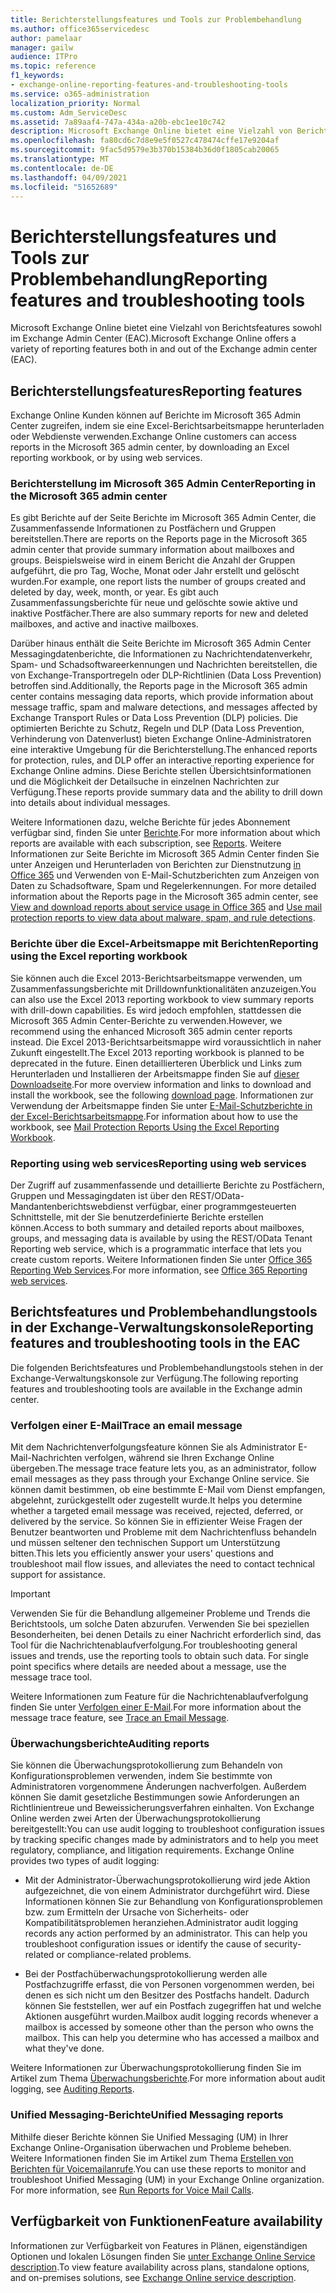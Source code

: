 ```yaml
---
title: Berichterstellungsfeatures und Tools zur Problembehandlung
ms.author: office365servicedesc
author: pamelaar
manager: gailw
audience: ITPro
ms.topic: reference
f1_keywords:
- exchange-online-reporting-features-and-troubleshooting-tools
ms.service: o365-administration
localization_priority: Normal
ms.custom: Adm_ServiceDesc
ms.assetid: 7a89aaf4-747a-434a-a20b-ebc1ee10c742
description: Microsoft Exchange Online bietet eine Vielzahl von Berichtsfeatures sowohl im Exchange Admin Center (EAC).
ms.openlocfilehash: fa80cd6c7d8e9e5f0527c478474cffe17e9204af
ms.sourcegitcommit: 9fac5d9579e3b370b15384b36d0f1805cab20065
ms.translationtype: MT
ms.contentlocale: de-DE
ms.lasthandoff: 04/09/2021
ms.locfileid: "51652689"
---
```

# <a name="reporting-features-and-troubleshooting-tools"></a><span data-ttu-id="b43aa-103">Berichterstellungsfeatures und Tools zur Problembehandlung</span><span class="sxs-lookup"><span data-stu-id="b43aa-103">Reporting features and troubleshooting tools</span></span>

<span data-ttu-id="b43aa-104">Microsoft Exchange Online bietet eine Vielzahl von Berichtsfeatures sowohl im Exchange Admin Center (EAC).</span><span class="sxs-lookup"><span data-stu-id="b43aa-104">Microsoft Exchange Online offers a variety of reporting features both in and out of the Exchange admin center (EAC).</span></span>
  
## <a name="reporting-features"></a><span data-ttu-id="b43aa-105">Berichterstellungsfeatures</span><span class="sxs-lookup"><span data-stu-id="b43aa-105">Reporting features</span></span>

<span data-ttu-id="b43aa-106">Exchange Online Kunden können auf Berichte im Microsoft 365 Admin Center zugreifen, indem sie eine Excel-Berichtsarbeitsmappe herunterladen oder Webdienste verwenden.</span><span class="sxs-lookup"><span data-stu-id="b43aa-106">Exchange Online customers can access reports in the Microsoft 365 admin center, by downloading an Excel reporting workbook, or by using web services.</span></span>
  
### <a name="reporting-in-the-microsoft-365-admin-center"></a><span data-ttu-id="b43aa-107">Berichterstellung im Microsoft 365 Admin Center</span><span class="sxs-lookup"><span data-stu-id="b43aa-107">Reporting in the Microsoft 365 admin center</span></span>

<span data-ttu-id="b43aa-108">Es gibt Berichte auf der Seite Berichte im Microsoft 365 Admin Center, die Zusammenfassende Informationen zu Postfächern und Gruppen bereitstellen.</span><span class="sxs-lookup"><span data-stu-id="b43aa-108">There are reports on the Reports page in the Microsoft 365 admin center that provide summary information about mailboxes and groups.</span></span> <span data-ttu-id="b43aa-109">Beispielsweise wird in einem Bericht die Anzahl der Gruppen aufgeführt, die pro Tag, Woche, Monat oder Jahr erstellt und gelöscht wurden.</span><span class="sxs-lookup"><span data-stu-id="b43aa-109">For example, one report lists the number of groups created and deleted by day, week, month, or year.</span></span> <span data-ttu-id="b43aa-110">Es gibt auch Zusammenfassungsberichte für neue und gelöschte sowie aktive und inaktive Postfächer.</span><span class="sxs-lookup"><span data-stu-id="b43aa-110">There are also summary reports for new and deleted mailboxes, and active and inactive mailboxes.</span></span> 
  
<span data-ttu-id="b43aa-111">Darüber hinaus enthält die Seite Berichte im Microsoft 365 Admin Center Messagingdatenberichte, die Informationen zu Nachrichtendatenverkehr, Spam- und Schadsoftwareerkennungen und Nachrichten bereitstellen, die von Exchange-Transportregeln oder DLP-Richtlinien (Data Loss Prevention) betroffen sind.</span><span class="sxs-lookup"><span data-stu-id="b43aa-111">Additionally, the Reports page in the Microsoft 365 admin center contains messaging data reports, which provide information about message traffic, spam and malware detections, and messages affected by Exchange Transport Rules or Data Loss Prevention (DLP) policies.</span></span> <span data-ttu-id="b43aa-112">Die optimierten Berichte zu Schutz, Regeln und DLP (Data Loss Prevention, Verhinderung von Datenverlust) bieten Exchange Online-Administratoren eine interaktive Umgebung für die Berichterstellung.</span><span class="sxs-lookup"><span data-stu-id="b43aa-112">The enhanced reports for protection, rules, and DLP offer an interactive reporting experience for Exchange Online admins.</span></span> <span data-ttu-id="b43aa-113">Diese Berichte stellen Übersichtsinformationen und die Möglichkeit der Detailsuche in einzelnen Nachrichten zur Verfügung.</span><span class="sxs-lookup"><span data-stu-id="b43aa-113">These reports provide summary data and the ability to drill down into details about individual messages.</span></span>
  
<span data-ttu-id="b43aa-114">Weitere Informationen dazu, welche Berichte für jedes Abonnement verfügbar sind, finden Sie unter [Berichte](../office-365-platform-service-description/reports.md).</span><span class="sxs-lookup"><span data-stu-id="b43aa-114">For more information about which reports are available with each subscription, see [Reports](../office-365-platform-service-description/reports.md).</span></span> <span data-ttu-id="b43aa-115">Weitere Informationen zur Seite Berichte im Microsoft 365 Admin Center finden Sie unter Anzeigen und Herunterladen von Berichten zur Dienstnutzung [in Office 365](/microsoft-365/admin/activity-reports/activity-reports) und Verwenden von E-Mail-Schutzberichten zum Anzeigen von Daten zu Schadsoftware, Spam und Regelerkennungen. [](/exchange/monitoring/use-mail-protection-reports)</span><span class="sxs-lookup"><span data-stu-id="b43aa-115">For more detailed information about the Reports page in the Microsoft 365 admin center, see [View and download reports about service usage in Office 365](/microsoft-365/admin/activity-reports/activity-reports) and [Use mail protection reports to view data about malware, spam, and rule detections](/exchange/monitoring/use-mail-protection-reports).</span></span>
  
### <a name="reporting-using-the-excel-reporting-workbook"></a><span data-ttu-id="b43aa-116">Berichte über die Excel-Arbeitsmappe mit Berichten</span><span class="sxs-lookup"><span data-stu-id="b43aa-116">Reporting using the Excel reporting workbook</span></span>

<span data-ttu-id="b43aa-117">Sie können auch die Excel 2013-Berichtsarbeitsmappe verwenden, um Zusammenfassungsberichte mit Drilldownfunktionalitäten anzuzeigen.</span><span class="sxs-lookup"><span data-stu-id="b43aa-117">You can also use the Excel 2013 reporting workbook to view summary reports with drill-down capabilities.</span></span> <span data-ttu-id="b43aa-118">Es wird jedoch empfohlen, stattdessen die Microsoft 365 Admin Center-Berichte zu verwenden.</span><span class="sxs-lookup"><span data-stu-id="b43aa-118">However, we recommend using the enhanced Microsoft 365 admin center reports instead.</span></span> <span data-ttu-id="b43aa-119">Die Excel 2013-Berichtsarbeitsmappe wird voraussichtlich in naher Zukunft eingestellt.</span><span class="sxs-lookup"><span data-stu-id="b43aa-119">The Excel 2013 reporting workbook is planned to be deprecated in the future.</span></span> <span data-ttu-id="b43aa-120">Einen detaillierteren Überblick und Links zum Herunterladen und Installieren der Arbeitsmappe finden Sie auf [dieser Downloadseite](https://go.microsoft.com/fwlink/p/?LinkId=271776).</span><span class="sxs-lookup"><span data-stu-id="b43aa-120">For more overview information and links to download and install the workbook, see the following [download page](https://go.microsoft.com/fwlink/p/?LinkId=271776).</span></span> <span data-ttu-id="b43aa-121">Informationen zur Verwendung der Arbeitsmappe finden Sie unter [E-Mail-Schutzberichte in der Excel-Berichtsarbeitsmappe](/previous-versions/exchange-server/exchange-150/jj945734(v=exchg.150)).</span><span class="sxs-lookup"><span data-stu-id="b43aa-121">For information about how to use the workbook, see [Mail Protection Reports Using the Excel Reporting Workbook](/previous-versions/exchange-server/exchange-150/jj945734(v=exchg.150)).</span></span> 
  
### <a name="reporting-using-web-services"></a><span data-ttu-id="b43aa-122">Reporting using web services</span><span class="sxs-lookup"><span data-stu-id="b43aa-122">Reporting using web services</span></span>

<span data-ttu-id="b43aa-123">Der Zugriff auf zusammenfassende und detaillierte Berichte zu Postfächern, Gruppen und Messagingdaten ist über den REST/OData-Mandantenberichtswebdienst verfügbar, einer programmgesteuerten Schnittstelle, mit der Sie benutzerdefinierte Berichte erstellen können.</span><span class="sxs-lookup"><span data-stu-id="b43aa-123">Access to both summary and detailed reports about mailboxes, groups, and messaging data is available by using the REST/OData Tenant Reporting web service, which is a programmatic interface that lets you create custom reports.</span></span> <span data-ttu-id="b43aa-124">Weitere Informationen finden Sie unter [Office 365 Reporting Web Services](/previous-versions/office/developer/o365-enterprise-developers/jj984325(v=office.15)).</span><span class="sxs-lookup"><span data-stu-id="b43aa-124">For more information, see [Office 365 Reporting web services](/previous-versions/office/developer/o365-enterprise-developers/jj984325(v=office.15)).</span></span>
  
## <a name="reporting-features-and-troubleshooting-tools-in-the-eac"></a><span data-ttu-id="b43aa-125">Berichtsfeatures und Problembehandlungstools in der Exchange-Verwaltungskonsole</span><span class="sxs-lookup"><span data-stu-id="b43aa-125">Reporting features and troubleshooting tools in the EAC</span></span>

<span data-ttu-id="b43aa-126">Die folgenden Berichtsfeatures und Problembehandlungstools stehen in der Exchange-Verwaltungskonsole zur Verfügung.</span><span class="sxs-lookup"><span data-stu-id="b43aa-126">The following reporting features and troubleshooting tools are available in the Exchange admin center.</span></span>
  
### <a name="trace-an-email-message"></a><span data-ttu-id="b43aa-127">Verfolgen einer E-Mail</span><span class="sxs-lookup"><span data-stu-id="b43aa-127">Trace an email message</span></span>

<span data-ttu-id="b43aa-128">Mit dem Nachrichtenverfolgungsfeature können Sie als Administrator E-Mail-Nachrichten verfolgen, während sie Ihren Exchange Online übergeben.</span><span class="sxs-lookup"><span data-stu-id="b43aa-128">The message trace feature lets you, as an administrator, follow email messages as they pass through your Exchange Online service.</span></span> <span data-ttu-id="b43aa-129">Sie können damit bestimmen, ob eine bestimmte E-Mail vom Dienst empfangen, abgelehnt, zurückgestellt oder zugestellt wurde.</span><span class="sxs-lookup"><span data-stu-id="b43aa-129">It helps you determine whether a targeted email message was received, rejected, deferred, or delivered by the service.</span></span> <span data-ttu-id="b43aa-130">So können Sie in effizienter Weise Fragen der Benutzer beantworten und Probleme mit dem Nachrichtenfluss behandeln und müssen seltener den technischen Support um Unterstützung bitten.</span><span class="sxs-lookup"><span data-stu-id="b43aa-130">This lets you efficiently answer your users' questions and troubleshoot mail flow issues, and alleviates the need to contact technical support for assistance.</span></span>
  
> [!IMPORTANT]
> <span data-ttu-id="b43aa-p107">Verwenden Sie für die Behandlung allgemeiner Probleme und Trends die Berichtstools, um solche Daten abzurufen. Verwenden Sie bei speziellen Besonderheiten, bei denen Details zu einer Nachricht erforderlich sind, das Tool für die Nachrichtenablaufverfolgung.</span><span class="sxs-lookup"><span data-stu-id="b43aa-p107">For troubleshooting general issues and trends, use the reporting tools to obtain such data. For single point specifics where details are needed about a message, use the message trace tool.</span></span> 
  
<span data-ttu-id="b43aa-133">Weitere Informationen zum Feature für die Nachrichtenablaufverfolgung finden Sie unter [Verfolgen einer E-Mail](/exchange/monitoring/trace-an-email-message/trace-an-email-message).</span><span class="sxs-lookup"><span data-stu-id="b43aa-133">For more information about the message trace feature, see [Trace an Email Message](/exchange/monitoring/trace-an-email-message/trace-an-email-message).</span></span>
  
### <a name="auditing-reports"></a><span data-ttu-id="b43aa-134">Überwachungsberichte</span><span class="sxs-lookup"><span data-stu-id="b43aa-134">Auditing reports</span></span>

<span data-ttu-id="b43aa-p108">Sie können die Überwachungsprotokollierung zum Behandeln von Konfigurationsproblemen verwenden, indem Sie bestimmte von Administratoren vorgenommene Änderungen nachverfolgen. Außerdem können Sie damit gesetzliche Bestimmungen sowie Anforderungen an Richtlinientreue und Beweissicherungsverfahren einhalten. Von Exchange Online werden zwei Arten der Überwachungsprotokollierung bereitgestellt:</span><span class="sxs-lookup"><span data-stu-id="b43aa-p108">You can use audit logging to troubleshoot configuration issues by tracking specific changes made by administrators and to help you meet regulatory, compliance, and litigation requirements. Exchange Online provides two types of audit logging:</span></span>
  
- <span data-ttu-id="b43aa-p109">Mit der Administrator-Überwachungsprotokollierung wird jede Aktion aufgezeichnet, die von einem Administrator durchgeführt wird. Diese Informationen können Sie zur Behandlung von Konfigurationsproblemen bzw. zum Ermitteln der Ursache von Sicherheits- oder Kompatibilitätsproblemen heranziehen.</span><span class="sxs-lookup"><span data-stu-id="b43aa-p109">Administrator audit logging records any action performed by an administrator. This can help you troubleshoot configuration issues or identify the cause of security-related or compliance-related problems.</span></span> 
    
- <span data-ttu-id="b43aa-p110">Bei der Postfachüberwachungsprotokollierung werden alle Postfachzugriffe erfasst, die von Personen vorgenommen werden, bei denen es sich nicht um den Besitzer des Postfachs handelt. Dadurch können Sie feststellen, wer auf ein Postfach zugegriffen hat und welche Aktionen ausgeführt wurden.</span><span class="sxs-lookup"><span data-stu-id="b43aa-p110">Mailbox audit logging records whenever a mailbox is accessed by someone other than the person who owns the mailbox. This can help you determine who has accessed a mailbox and what they've done.</span></span> 
    
<span data-ttu-id="b43aa-141">Weitere Informationen zur Überwachungsprotokollierung finden Sie im Artikel zum Thema [Überwachungsberichte](/exchange/security-and-compliance/exchange-auditing-reports/exchange-auditing-reports).</span><span class="sxs-lookup"><span data-stu-id="b43aa-141">For more information about audit logging, see [Auditing Reports](/exchange/security-and-compliance/exchange-auditing-reports/exchange-auditing-reports).</span></span>
  
### <a name="unified-messaging-reports"></a><span data-ttu-id="b43aa-142">Unified Messaging-Berichte</span><span class="sxs-lookup"><span data-stu-id="b43aa-142">Unified Messaging reports</span></span>

<span data-ttu-id="b43aa-p111">Mithilfe dieser Berichte können Sie Unified Messaging (UM) in Ihrer Exchange Online-Organisation überwachen und Probleme beheben. Weitere Informationen finden Sie im Artikel zum Thema [Erstellen von Berichten für Voicemailanrufe](/exchange/voice-mail-unified-messaging/run-voice-mail-call-reports/run-voice-mail-call-reports).</span><span class="sxs-lookup"><span data-stu-id="b43aa-p111">You can use these reports to monitor and troubleshoot Unified Messaging (UM) in your Exchange Online organization. For more information, see [Run Reports for Voice Mail Calls](/exchange/voice-mail-unified-messaging/run-voice-mail-call-reports/run-voice-mail-call-reports).</span></span>
  
## <a name="feature-availability"></a><span data-ttu-id="b43aa-145">Verfügbarkeit von Funktionen</span><span class="sxs-lookup"><span data-stu-id="b43aa-145">Feature availability</span></span>

<span data-ttu-id="b43aa-146">Informationen zur Verfügbarkeit von Features in Plänen, eigenständigen Optionen und lokalen Lösungen finden Sie [unter Exchange Online Service description](exchange-online-service-description.md).</span><span class="sxs-lookup"><span data-stu-id="b43aa-146">To view feature availability across plans, standalone options, and on-premises solutions, see [Exchange Online service description](exchange-online-service-description.md).</span></span>
